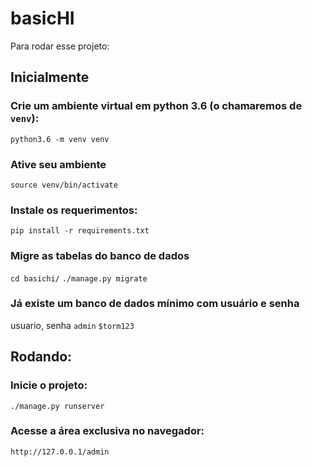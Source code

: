 # basicHI
Para rodar esse projeto:
## Inicialmente

### Crie um ambiente virtual em python 3.6 (o chamaremos de `venv`):
`python3.6 -m venv venv`
### Ative seu ambiente
`source venv/bin/activate`
### Instale os requerimentos:
`pip install -r requirements.txt`
### Migre as tabelas do banco de dados
`cd basichi/`
`./manage.py migrate`
### Já existe um banco de dados mínimo com usuário e senha
usuario, senha `admin` `$torm123`

## Rodando:
### Inicie o projeto:
`./manage.py runserver`

### Acesse a área exclusiva no navegador:
`http://127.0.0.1/admin`
